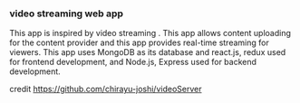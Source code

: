 ### video streaming web app

This app is inspired by video streaming . This app allows
content uploading for the content provider and this app
provides real-time streaming for viewers.
This app uses MongoDB as its database and react.js, redux
used for frontend development, and Node.js, Express used for
backend development.

credit https://github.com/chirayu-joshi/videoServer

